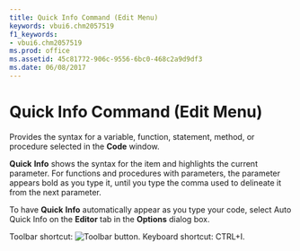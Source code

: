 ```yaml
---
title: Quick Info Command (Edit Menu)
keywords: vbui6.chm2057519
f1_keywords:
- vbui6.chm2057519
ms.prod: office
ms.assetid: 45c81772-906c-9556-6bc0-468c2a9d9df3
ms.date: 06/08/2017
---
```



# Quick Info Command (Edit Menu)

Provides the syntax for a variable, function, statement, method, or procedure selected in the **Code** window.

 **Quick** **Info** shows the syntax for the item and highlights the current parameter. For functions and procedures with parameters, the parameter appears bold as you type it, until you type the comma used to delineate it from the next parameter.

To have **Quick** **Info** automatically appear as you type your code, select Auto Quick Info on the **Editor** tab in the **Options** dialog box.

Toolbar shortcut: 
![Toolbar button](images/tbr_qtip_ZA01201732.gif). Keyboard shortcut: CTRL+I.

